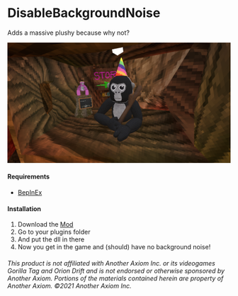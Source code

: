 # DisableBackgroundNoise
Adds a massive plushy because why not?

![image](https://raw.githubusercontent.com/defaultuser0-nerd/MassivePlushy/refs/heads/main/Screenshot%202024-12-13%20210212.png)

#### **Requirements**
 - [BepInEx](<https://github.com/BepInEx/BepInEx/releases/latest>)


#### **Installation**
1. Download the [Mod](https://github.com/defaultuser0-nerd/MassivePlushy/releases/latest)
2. Go to your plugins folder
3. And put the dll in there
4. Now you get in the game and (should) have no background noise!


###### This product is not affiliated with Another Axiom Inc. or its videogames Gorilla Tag and Orion Drift and is not endorsed or otherwise sponsored by Another Axiom. Portions of the materials contained herein are property of Another Axiom. ©2021 Another Axiom Inc.

